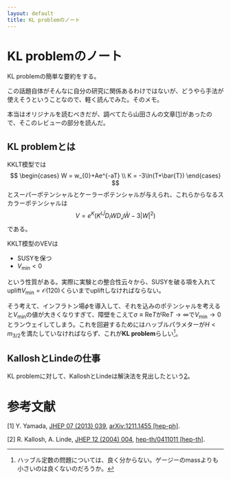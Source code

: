 ```yaml
---
layout: default
title: KL problemのノート
---
```


# KL problemのノート

KL problemの簡単な要約をする。

この話題自体がそんなに自分の研究に関係あるわけではないが、どうやら手法が使えそうということなので、軽く読んでみた。そのメモ。

本当はオリジナルを読むべきだが、調べてたら山田さんの文章[[1](#YYJHEP)]があったので、そこのレビューの部分を読んだ。


## KL problemとは

KKLT模型では
$$
    \begin{cases}
        W
        =
        w_{0}+Ae^{-aT}
        \\
        K
        =
        -3\ln(T+\bar{T})
    \end{cases}
$$
とスーパーポテンシャルとケーラーポテンシャルが与えられ、これらからなるスカラーポテンシャルは
$$
    V
    =
    e^{K}(K^{I\bar{J}}D_{I}WD_{\bar{J}}\bar{W}-3|W|^2)
$$
である。

KKLT模型のVEVは

- SUSYを保つ
- $V_{\mathrm{min}}<0$

という性質がある。実際に実験との整合性云々から、SUSYを破る項を入れてuplift$V_{\mathrm{min}}=\mathcal{O}(120)$くらいまでupliftしなければならない。

そう考えて、インフラトン場$\phi$を導入して、それを込みのポテンシャルを考えると$V_{\mathrm{min}}$の値が大きくなりすぎて、障壁をこえて$\sigma\equiv\mathrm{Re}T$が$\mathrm{Re}T\rightarrow\infty$で$V_{\mathrm{min}}\rightarrow0$とランウェイしてしまう。これを回避するためにはハッブルパラメターが$H<m_{3/2}$を満たしていなければならず、これが**KL problem**らしい[^1]。

## KalloshとLindeの仕事

KL problemに対して、KalloshとLindeは解決法を見出したという[2](#KalloshLinde2004)。



[^1]: ハッブル定数の問題については、良く分からない。ゲージーのmassよりも小さいのは良くないのだろうか。


# 参考文献

[1] <a id="Yamada2013"></a>Y. Yamada, [JHEP 07 (2013) 039](https://doi.org/10.1007/JHEP07%282013%29039), [arXiv:1211.1455 [hep-ph]](https://doi.org/10.48550/arXiv.1211.1455).

[2] <a id="KalloshLinde2004"></a>R. Kallosh, A. Linde, [JHEP 12 (2004) 004](https://doi.org/10.1088/1126-6708/2004/12/004), [hep-th/0411011 [hep-th]](https://arxiv.org/abs/hep-th/0411011).
